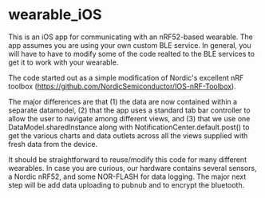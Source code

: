 # wearable_iOS
This is an iOS app for communicating with an nRF52-based wearable. The app assumes you are using your own custom BLE service. In general, you will have to have to modify some of the code realted to the BLE services to get it to work with your wearable. 

The code started out as a simple modification of Nordic's excellent nRF toolbox (https://github.com/NordicSemiconductor/IOS-nRF-Toolbox). 

The major differences are that (1) the data are now contained within a separate datamodel, (2) that the app uses a standard 
tab bar controller to allow the user to navigate among different views, and (3) that we use one DataModel.sharedInstance along with NotificationCenter.default.post() to get the various charts and data outlets across all the views supplied with fresh data from the device.

It should be straightforward to reuse/modify this code for many different wearables. In case you are curious, our hardware contains several sensors, a Nordic nRF52, and some NOR-FLASH for data logging. The major next step will be add data uploading to pubnub and to encrypt the bluetooth.   
